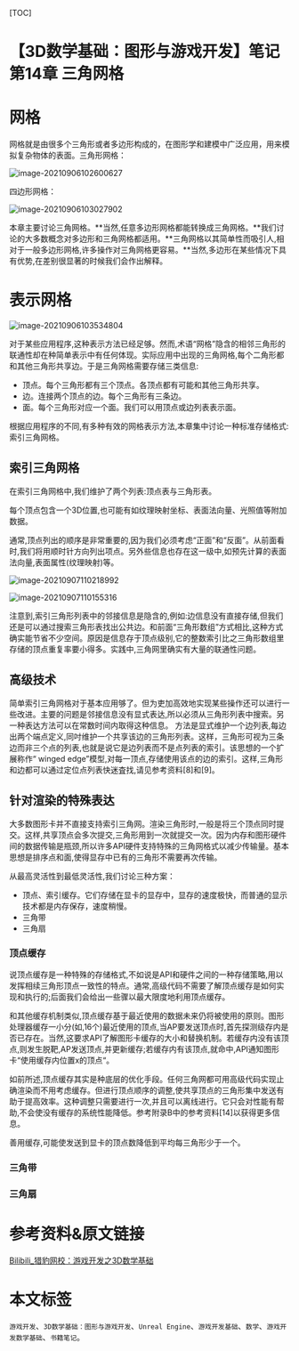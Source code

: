 [TOC]

# 【3D数学基础：图形与游戏开发】笔记 第14章 三角网格

# 网格

网格就是由很多个三角形或者多边形构成的，在图形学和建模中广泛应用，用来模拟复杂物体的表面。三角形网格：

![image-20210906102600627](https://sin998-blog-image.oss-cn-beijing.aliyuncs.com/images/202109061026555.png)

四边形网格：

![image-20210906103027902](https://sin998-blog-image.oss-cn-beijing.aliyuncs.com/images/202109061030522.png)

本章主要讨论三角网格。**当然,任意多边形网格都能转换成三角网格。**我们讨论的大多数概念对多边形和三角网格都适用。**三角网格以其简单性而吸引人,相对于一般多边形网格,许多操作对三角网格更容易。**当然,多边形在某些情况下具有优势,在差别很显著的时候我们会作出解释。

# 表示网格

![image-20210906103534804](https://sin998-blog-image.oss-cn-beijing.aliyuncs.com/images/202109061035185.png)

对于某些应用程序,这种表示方法已经足够。然而,术语“网格”隐含的相邻三角形的联通性却在种简单表示中有任何体现。实际应用中出现的三角网格,每个二角形都和其他三角形共享边。于是三角网格需要存储三类信息:

- 顶点。每个三角形都有三个顶点。各顶点都有可能和其他三角形共享。
- 边。连接两个顶点的边。每个三角形有三条边。
- 面。每个三角形对应一个面。我们可以用顶点或边列表表示面。

根据应用程序的不同,有多种有效的网格表示方法,本章集中讨论一种标准存储格式:索引三角网格。

## 索引三角网格

在索引三角网格中,我们维护了两个列表:顶点表与三角形表。

每个顶点包含一个3D位置,也可能有如纹理映射坐标、表面法向量、光照值等附加数据。

通常,顶点列出的顺序是非常重要的,因为我们必须考虑“正面”和“反面”。从前面看时,我们将用顺时针方向列出项点。另外些信息也存在这一级中,如预先计算的表面法向量,表面属性(纹理映射)等。

![image-20210907110218992](https://sin998-blog-image.oss-cn-beijing.aliyuncs.com/images/202109071102944.png)

![image-20210907110155316](https://sin998-blog-image.oss-cn-beijing.aliyuncs.com/images/202109071101402.png)

注意到,索引三角形列表中的邻接信息是隐含的,例如:边信息没有直接存储,但我们还是可以通过搜索三角形表找出公共边。和前面“三角形数组”方式相比,这种方式确实能节省不少空间。原因是信息存于顶点级别,它的整数索引比之三角形数组里存储的顶点重复率要小得多。实践中,三角网里确实有大量的联通性问题。

## 高级技术

简单索引三角网格对于基本应用够了。但为吏加高效地实现某些操作还可以进行一些改进。主要的问题是邻接信息没有显式表达,所以必须从三角形列表中搜索。另一种表达方法可以在常数时间内取得这种信息。
方法是显式维护一个边列表,每边出两个端点定义,同吋维护一个共享该边的三角形列表。这样，三角形可视为三条边而非三个点的列表,也就是说它是边列表而不是点列表的索引。该思想的一个扩展称作“ winged edge”模型,对每一顶点,存储使用该点的边的索引。这样,三角形和边都可以通过定位点列表快迷査找,请见参考资料[8]和[9]。

## 针对渲染的特殊表达

大多数图形卡并不直接支持索引三角网。渲染三角形时,一般是将三个顶点同时提交。这样,共享顶点会多次提交,三角形用到一次就提交一次。因为内存和图形硬件间的数据传输是瓶颈,所以许多API硬件支持特殊的三角网格式以减少传输量。基本思想是排序点和面,使得显存中已有的三角形不需要再次传输。

从最高灵活性到最低灵活性,我们讨论三种方案：

- 顶点、索引缓存。它们存储在显卡的显存中，显存的速度极快，而普通的显示技术都是内存保存，速度稍慢。
- 三角带
- 三角扇

### 顶点缓存

说顶点缓存是一种特殊的存储格式,不如说是API和硬件之间的一种存储策略,用以发挥相续三角形顶点一致性的特点。通常,高级代码不需要了解顶点缓存是如何实现和执行的;后面我们会给出一些骤以最大限度地利用顶点缓存。

和其他缓存机制类似,顶点缓存基于最近使用的数据未来仍将被使用的原则。图形处理器缓存一小分(如,16个)最近使用的顶点,当AP要发送顶点时,首先探测级存内是否已存在。当然,这要求API了解图形卡缓存的大小和替换机制。若缓存内没有该顶点,则发生脱靶,AP发送顶点,并更新缓存;若缓存内有该顶点,就命中,API通知图形卡“使用缓存内位置x的顶点“。

如前所述,顶点缓存其实是种底层的优化手段。任何三角网都可用高级代码实现止确渲染而不用考虑缓存。但进行顶点顺序的调整,使共享顶点的三角形集中发送有助于提高效率。这种调整只需要进行一次,并且可以离线进行。它只会对性能有帮助,不会使没有缓存的系统性能降低。参考附录B中的参考资料[14]以获得更多信息。

善用缓存,可能使发送到显卡的顶点数降低到平均每三角形少于一个。

### 三角带



### 三角扇







# 参考资料&原文链接

[Bilibili_猎豹网校：游戏开发之3D数学基础](https://www.bilibili.com/video/BV1ib411K7TK)

# 本文标签

`游戏开发`、`3D数学基础：图形与游戏开发`、`Unreal Engine`、`游戏开发基础`、`数学`、`游戏开发数学基础`、`书籍笔记`。

